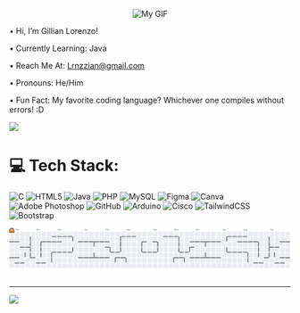 <p align="center">
  <img src="https://github.com/user-attachments/assets/6933153a-7e4d-407c-8a8c-aa7c9b502e8a" alt="My GIF">
</p>


 • Hi, I’m Gillian Lorenzo!  
 
 • Currently Learning: Java 
 
 • Reach Me At: Lrnzzian@gmail.com  
 
 • Pronouns: He/Him  
 
 • Fun Fact: My favorite coding language? Whichever one compiles without errors! :D

![](https://komarev.com/ghpvc/?username=mrclrnzz&color=ff69b4&style=for-the-badge)

# 💻 Tech Stack:
![C](https://img.shields.io/badge/c-%2300599C.svg?style=for-the-badge&logo=c&logoColor=white) ![HTML5](https://img.shields.io/badge/html5-%23E34F26.svg?style=for-the-badge&logo=html5&logoColor=white) ![Java](https://img.shields.io/badge/java-%23ED8B00.svg?style=for-the-badge&logo=openjdk&logoColor=white) ![PHP](https://img.shields.io/badge/php-%23777BB4.svg?style=for-the-badge&logo=php&logoColor=white) ![MySQL](https://img.shields.io/badge/mysql-4479A1.svg?style=for-the-badge&logo=mysql&logoColor=white) ![Figma](https://img.shields.io/badge/figma-%23F24E1E.svg?style=for-the-badge&logo=figma&logoColor=white) ![Canva](https://img.shields.io/badge/Canva-%2300C4CC.svg?style=for-the-badge&logo=Canva&logoColor=white) ![Adobe Photoshop](https://img.shields.io/badge/adobe%20photoshop-%2331A8FF.svg?style=for-the-badge&logo=adobe%20photoshop&logoColor=white) ![GitHub](https://img.shields.io/badge/github-%23121011.svg?style=for-the-badge&logo=github&logoColor=white) ![Arduino](https://img.shields.io/badge/-Arduino-00979D?style=for-the-badge&logo=Arduino&logoColor=white) ![Cisco](https://img.shields.io/badge/cisco-%23049fd9.svg?style=for-the-badge&logo=cisco&logoColor=black) ![TailwindCSS](https://img.shields.io/badge/tailwindcss-%2338B2AC.svg?style=for-the-badge&logo=tailwind-css&logoColor=white) ![Bootstrap](https://img.shields.io/badge/bootstrap-%238511FA.svg?style=for-the-badge&logo=bootstrap&logoColor=white)

<picture>
  <source media="(prefers-color-scheme: dark)" srcset="https://raw.githubusercontent.com/mrclrnzz/mrclrnzz/output/pacman-contribution-graph-dark.svg">
  <source media="(prefers-color-scheme: light)" srcset="https://raw.githubusercontent.com/mrclrnzz/mrclrnzz/output/pacman-contribution-graph.svg">
  <img alt="pacman contribution graph" src="https://raw.githubusercontent.com/mrclrnzz/mrclrnzz/output/pacman-contribution-graph.svg">
</picture>

###
---
[![](https://visitcount.itsvg.in/api?id=mrcLrnzZ&icon=0&color=0)](https://visitcount.itsvg.in)

<!-- Proudly created with GPRM ( https://gprm.itsvg.in ) -->
<!-- Proudly created with GPRM ( https://gprm.itsvg.in ) -->
<!---
mrcLrnzZ/mrcLrnzZ is a ✨ special ✨ repository because its `README.md` (this file) appears on your GitHub profile.
You can click the Preview link to take a look at your changes.
--->
